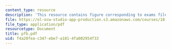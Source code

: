 ```yaml
---
content_type: resource
description: 'This resource contains figure corresponding to exams file of exam #6.'
file: https://ol-ocw-studio-app-production.s3.amazonaws.com/courses/18-01-single-variable-calculus-fall-2005/f4a20feac347ebe7a1814fa002954f33_pfb.pdf
file_type: application/pdf
resourcetype: Document
title: pfb.pdf
uid: f4a20fea-c347-ebe7-a181-4fa002954f33
---
```

